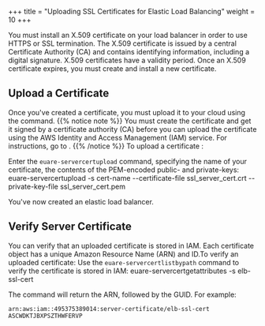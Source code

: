 +++
title = "Uploading SSL Certificates for Elastic Load Balancing"
weight = 10
+++

You must install an X.509 certificate on your load balancer in order to use HTTPS or SSL termination. The X.509 certificate is issued by a central Certificate Authority (CA) and contains identifying information, including a digital signature. X.509 certificates have a validity period. Once an X.509 certificate expires, you must create and install a new certificate.
## Upload a Certificate
Once you've created a certificate, you must upload it to your cloud using the command.
{{% notice note %}}
You must create the certificate and get it signed by a certificate authority (CA) before you can upload the certificate using the AWS Identity and Access Management (IAM) service. For instructions, go to . 
{{% /notice %}}
To upload a certificate : 

Enter the `euare-servercertupload` command, specifying the name of your certificate, the contents of the PEM-encoded public- and private-keys: 
    euare-servercertupload -s cert-name --certificate-file ssl_server_cert.crt --private-key-file ssl_server_cert.pem

You've now created an elastic load balancer. 
## Verify Server Certificate
You can verify that an uploaded certificate is stored in IAM. Each certificate object has a unique Amazon Resource Name (ARN) and ID.To verify an uploaded certificate: Use the `euare-servercertlistbypath` command to verify the certificate is stored in IAM: 
    euare-servercertgetattributes -s elb-ssl-cert

The command will return the ARN, followed by the GUID. For example: 


    arn:aws:iam::495375389014:server-certificate/elb-ssl-cert
    ASCWDKTJBXPSZTHWFERVP

